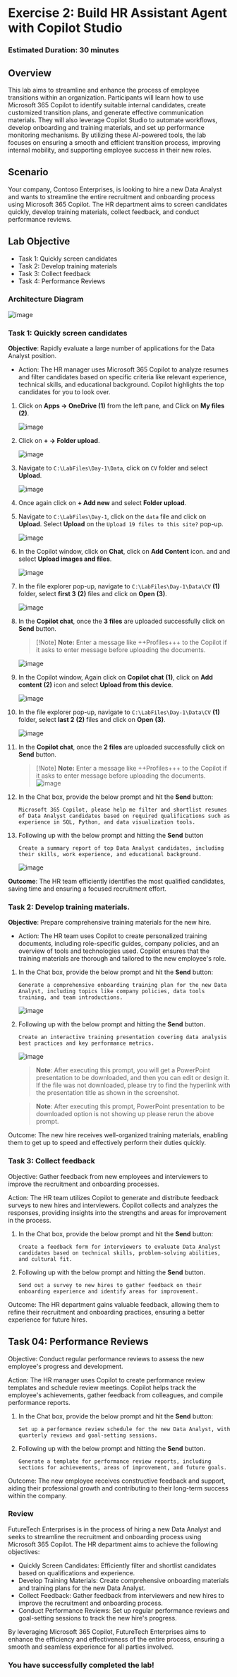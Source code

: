 # Exercise 2: Build HR Assistant Agent with Copilot Studio

### Estimated Duration: 30 minutes

## Overview

This lab aims to streamline and enhance the process of employee transitions within an organization. Participants will learn how to use Microsoft 365 Copilot to identify suitable internal candidates, create customized transition plans, and generate effective communication materials. They will also leverage Copilot Studio to automate workflows, develop onboarding and training materials, and set up performance monitoring mechanisms. By utilizing these AI-powered tools, the lab focuses on ensuring a smooth and efficient transition process, improving internal mobility, and supporting employee success in their new roles.

## Scenario

Your company, Contoso Enterprises, is looking to hire a new Data Analyst and wants to streamline the entire recruitment and onboarding process using Microsoft 365 Copilot. The HR department aims to screen candidates quickly, develop training materials, collect feedback, and conduct performance reviews.

## Lab Objective

- Task 1: Quickly screen candidates
- Task 2: Develop training materials
- Task 3: Collect feedback
- Task 4: Performance Reviews
  
### Architecture Diagram

![image](media/arch2.png)

### Task 1: Quickly screen candidates

**Objective**: Rapidly evaluate a large number of applications for the Data Analyst position.

   - Action: The HR manager uses Microsoft 365 Copilot to analyze resumes and filter candidates based on specific criteria like relevant experience, technical skills, and educational background. Copilot highlights the top candidates for you to look over.

1. Click on **Apps -> OneDrive (1)** from the left pane, and Click on **My files (2)**.

      ![image](media/img34.png)

2. Click on **+ -> Folder upload**.

      ![image](media/im3.png)

3. Navigate to `C:\LabFiles\Day-1\Data`, click on `CV` folder and select **Upload**.

     ![image](media/agentday1-2.png)

4. Once again click on **+ Add new** and select **Folder upload**.

5. Navigate to `C:\LabFiles\Day-1`, click on the `data` file and click on **Upload**. Select **Upload** on the `Upload 19 files to this site?` pop-up.

    ![image](media/agentday1-4-1.png)

6. In the Copilot window, click on **Chat**, click on **Add Content** icon. and and select **Upload images and files**. 

    ![image](media/img35.png)

7. In the file explorer pop-up, navigate to `C:\LabFiles\Day-1\Data\CV` **(1)** folder, select **first 3** **(2)** files and click on **Open** **(3)**.

    ![image](media/file-upload-first3.png)

8. In the **Copilot chat**, once the **3 files** are uploaded successfully click on **Send** button.
   
    >[!Note] **Note:** Enter a message like ++Profiles+++ to the Copilot if it asks to enter message before uploading the documents.

    ![image](media/file-upload-sent3.png)

10. In the Copilot window, Again click on **Copilot chat** **(1)**, click on **Add content** **(2)** icon and select **Upload from this device**. 

    ![image](media/cs-attachfiles2.png)

11. In the file explorer pop-up, navigate to `C:\LabFiles\Day-1\Data\CV` **(1)** folder, select **last 2** **(2)** files and click on **Open** **(3)**.

    ![image](media/file-upload-sent2.png)

12. In the **Copilot chat**, once the **2 files** are uploaded successfully click on **Send** button.

    >[!Note] **Note:** Enter a message like ++Profiles+++ to the Copilot if it asks to enter message before uploading the documents.
    ![image](media/file-upload-first2.png)

13. In the Chat box, provide the below prompt and hit the **Send** button:
  
    ```
    Microsoft 365 Copilot, please help me filter and shortlist resumes of Data Analyst candidates based on required qualifications such as experience in SQL, Python, and data visualization tools.
    ```

14. Following up with the below prompt and hitting the **Send** button

    ```
    Create a summary report of top Data Analyst candidates, including their skills, work experience, and educational background.
    ```

    ![image](media/pre-10.png)

**Outcome**: The HR team efficiently identifies the most qualified candidates, saving time and ensuring a focused recruitment effort.
  
### Task 2:  Develop training materials.

**Objective**: Prepare comprehensive training materials for the new hire.

  - Action: The HR team uses Copilot to create personalized training documents, including role-specific guides, company policies, and an overview of tools and technologies used. Copilot ensures that the training materials are thorough and tailored to the new employee's role.

1. In the Chat box, provide the below prompt and hit the **Send** button:

    ```
    Generate a comprehensive onboarding training plan for the new Data Analyst, including topics like company policies, data tools training, and team introductions.
    ```

    ![image](media/pre-13.png)

2. Following up with the below prompt and hitting the **Send** button.

    ```
    Create an interactive training presentation covering data analysis best practices and key performance metrics.
    ```

    ![image](media/pre-14.png)

    > **Note**: After executing this prompt, you will get a PowerPoint presentation to be downloaded, and then you can edit or design it. If the file was not downloaded, please try to find the hyperlink with the presentation title as shown in the screenshot.
    
    > **Note**: After executing this prompt, PowerPoint presentation to be downloaded option is not showing up please rerun the above prompt.

Outcome: The new hire receives well-organized training materials, enabling them to get up to speed and effectively perform their duties quickly.

### Task 3:  Collect feedback

Objective: Gather feedback from new employees and interviewers to improve the recruitment and onboarding processes.

Action: The HR team utilizes Copilot to generate and distribute feedback surveys to new hires and interviewers. Copilot collects and analyzes the responses, providing insights into the strengths and areas for improvement in the process.

1. In the Chat box, provide the below prompt and hit the **Send** button:

    ```
    Create a feedback form for interviewers to evaluate Data Analyst candidates based on technical skills, problem-solving abilities, and cultural fit.
    ```

2. Following up with the below prompt and hitting the **Send** button.

    ```
    Send out a survey to new hires to gather feedback on their onboarding experience and identify areas for improvement.
    ```

Outcome: The HR department gains valuable feedback, allowing them to refine their recruitment and onboarding practices, ensuring a better experience for future hires.

## Task 04:  Performance Reviews

Objective: Conduct regular performance reviews to assess the new employee's progress and development.

Action: The HR manager uses Copilot to create performance review templates and schedule review meetings. Copilot helps track the employee's achievements, gather feedback from colleagues, and compile performance reports.

1. In the Chat box, provide the below prompt and hit the **Send** button:

    ```
    Set up a performance review schedule for the new Data Analyst, with quarterly reviews and goal-setting sessions.
    ```

2. Following up with the below prompt and hitting the **Send** button.
  
    ```
    Generate a template for performance review reports, including sections for achievements, areas of improvement, and future goals.
    ```

Outcome: The new employee receives constructive feedback and support, aiding their professional growth and contributing to their long-term success within the company.

### Review

FutureTech Enterprises is in the process of hiring a new Data Analyst and seeks to streamline the recruitment and onboarding process using Microsoft 365 Copilot. The HR department aims to achieve the following objectives:

- Quickly Screen Candidates: Efficiently filter and shortlist candidates based on qualifications and experience.
- Develop Training Materials: Create comprehensive onboarding materials and training plans for the new Data Analyst.
- Collect Feedback: Gather feedback from interviewers and new hires to improve the recruitment and onboarding process.
- Conduct Performance Reviews: Set up regular performance reviews and goal-setting sessions to track the new hire's progress.

By leveraging Microsoft 365 Copilot, FutureTech Enterprises aims to enhance the efficiency and effectiveness of the entire process, ensuring a smooth and seamless experience for all parties involved.

### You have successfully completed the lab!
